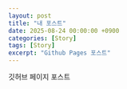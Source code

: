 ```yaml
---
layout: post
title: "내 포스트"
date: 2025-08-24 00:00:00 +0900
categories: [Story]
tags: [Story]
excerpt: "Github Pages 포스트"
---
```


깃허브 페이지 포스트
